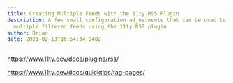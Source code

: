 ```yaml
---
title: Creating Multiple Feeds with the 11ty RSS Plugin
description: A few small configuration adjustments that can be used to create
  multiple filtered feeds using the 11ty RSS plugin
author: Brian
date: 2021-02-13T16:54:34.840Z
---
```

https://www.11ty.dev/docs/plugins/rss/

https://www.11ty.dev/docs/quicktips/tag-pages/